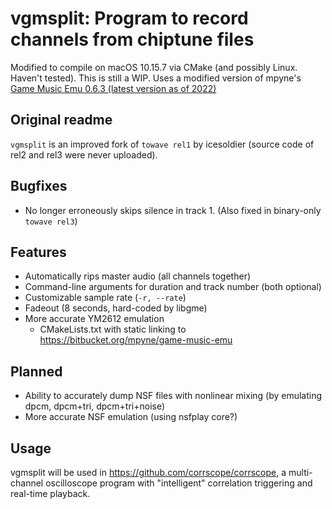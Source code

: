 # vgmsplit: Program to record channels from chiptune files

Modified to compile on macOS 10.15.7 via CMake (and possibly Linux. Haven't tested). This is still a WIP. Uses a modified version of mpyne's [Game Music Emu 0.6.3 (latest version as of 2022)](https://bitbucket.org/mpyne/game-music-emu)


## Original readme


`vgmsplit` is an improved fork of `towave rel1` by icesoldier (source code of rel2 and rel3 were never uploaded).

## Bugfixes

- No longer erroneously skips silence in track 1. (Also fixed in binary-only `towave rel3`)

## Features

- Automatically rips master audio (all channels together)
- Command-line arguments for duration and track number (both optional)
- Customizable sample rate (`-r, --rate`)
- Fadeout (8 seconds, hard-coded by libgme)
- More accurate YM2612 emulation
    - CMakeLists.txt with static linking to <https://bitbucket.org/mpyne/game-music-emu>

## Planned

- Ability to accurately dump NSF files with nonlinear mixing (by emulating dpcm, dpcm+tri, dpcm+tri+noise)
- More accurate NSF emulation (using nsfplay core?)

## Usage

vgmsplit will be used in <https://github.com/corrscope/corrscope>, a multi-channel oscilloscope program with "intelligent" correlation triggering and real-time playback.
